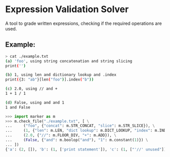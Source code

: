 # Expression Validation Solver

A tool to grade written expressions, checking if the required operations are used.

## Example:

```sh
> cat ./example.txt
(a) 'foo', using string concatenation and string slicing 
print('')

(b) 1, using len and dictionary lookup and .index
print({3: "ab"}[len("foo")].index("b"))

(c) 2.0, using // and +
1 + 1 / 1

(d) False, using and and 1
1 and False
```

```py
>>> import marker as m
>>> m.check_file("./example.txt", [ \
...     ("foo", {"concat": m.STR_CONCAT, "slice": m.STR_SLICE}), \
...     (1, {"len": m.LEN, "dict lookup": m.DICT_LOOKUP, "index": m.INDEX_METHOD}), \
...     (2.0, {"//": m.FLOOR_DIV, "+": m.ADD}), \
...     (False, {"and": m.boolop("and"), "1": m.constant(1)}) \
... ])
{'a': (2, []), 'b': (1, ['print statement']), 'c': (1, ["'//' unused"]), 'd': (2, [])}
```